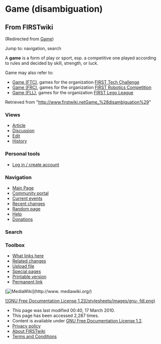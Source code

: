# Game (disambiguation)

## From FIRSTwiki

(Redirected from [Game](/index.php?title=Game&redirect=no "Game"))

Jump to: navigation, search

A **game** is a form of play or sport, esp. a competitive one played according to rules and decided by skill, strength, or luck.

Game may also refer to:

- [Game (FTC)](Game_%28FTC%29 "Game \(FTC\)"), games for the organization [FIRST Tech Challenge](FIRST_Tech_Challenge "FIRST Tech Challenge")
- [Game (FRC)](Game_%28FRC%29 "Game \(FRC\)"), games for the organization [FIRST Robotics Competition](first-robotics-competition)
- [Game (FLL)](Game_%28FLL%29 "Game \(FLL\)"), games for the organization [FIRST Lego League](FIRST_Lego_League "FIRST Lego League")

Retrieved from "<http://www.firstwiki.netGame_%28disambiguation%29>"

### Views

- [Article](Game_%28disambiguation%29)
- [Discussion](/index.php?title=Talk:Game_%28disambiguation%29&action=edit)
- [Edit](/index.php?title=Game_%28disambiguation%29&action=edit)
- [History](/index.php?title=Game_%28disambiguation%29&action=history)

### Personal tools

- [Log in / create account](/index.php?title=Special:Userlogin&returnto=Game_\(disambiguation\))

[](Main_Page "Main Page")

### Navigation

- [Main Page](Main_Page)
- [Community portal](FIRSTwiki:Community_portal)
- [Current events](Current_events)
- [Recent changes](Special:Recentchanges)
- [Random page](Special:Random)
- [Help](FIRSTwiki:Help)
- [Donations](FIRSTwiki:Site_support)

### Search

### Toolbox

- [What links here](Special:Whatlinkshere/Game_%28disambiguation%29)
- [Related changes](Special:Recentchangeslinked/Game_%28disambiguation%29)
- [Upload file](Special:Upload)
- [Special pages](Special:Specialpages)
- [Printable version](/index.php?title=Game_%28disambiguation%29&printable=yes)
- [Permanent link](/index.php?title=Game_%28disambiguation%29&oldid=75719)

[![MediaWiki](/skins/common/images/poweredby_mediawiki_88x31.png)](http://www.
mediawiki.org/)

[![GNU Free Documentation License 1.2](/stylesheets/images/gnu-
fdl.png)](http://www.gnu.org/copyleft/fdl.html)

- This page was last modified 00:40, 17 March 2010.
- This page has been accessed 2,287 times.
- Content is available under [GNU Free Documentation License 1.2](http://www.gnu.org/copyleft/fdl.html "http://www.gnu.org/copyleft/fdl.html").
- [Privacy policy](FIRSTwiki:Privacy_policy "FIRSTwiki:Privacy policy")
- [About FIRSTwiki](FIRSTwiki:About "FIRSTwiki:About")
- [Terms and Conditions](FIRSTwiki:Terms_and_conditions "FIRSTwiki:Terms and conditions")
